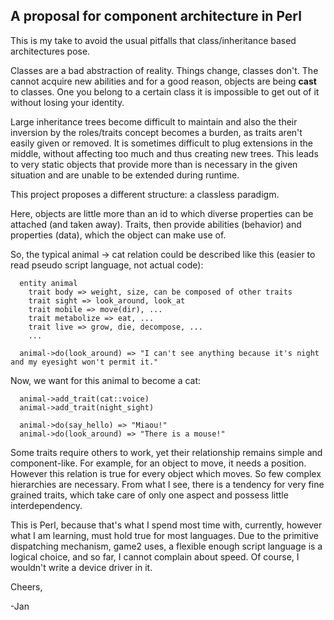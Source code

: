 ## A proposal for component architecture in Perl ##

This is my take to avoid the usual pitfalls that class/inheritance based
architectures pose.

Classes are a bad abstraction of reality. Things change, classes don't. The
cannot acquire new abilities and for a good reason, objects are being **cast**
to classes. One you belong to a certain class it is impossible to get out of it
without losing your identity.

Large inheritance trees become difficult to maintain and also the their inversion by the roles/traits concept becomes a burden, as traits aren't easily given or removed. It is sometimes difficult to plug extensions in the middle, without affecting too much and thus creating new trees. This leads to very static objects that provide more than is necessary in the given situation and are unable to be extended during runtime.

This project proposes a different structure: a classless paradigm.

Here, objects are little more than an id to which diverse properties can be
attached (and taken away). Traits, then provide abilities (behavior) and
properties (data), which the object can make use of.

So, the typical animal -> cat relation could be described like this (easier to
read pseudo script language, not actual code):

```
  entity animal
    trait body => weight, size, can be composed of other traits
    trait sight => look_around, look_at
    trait mobile => move(dir), ...
    trait metabolize => eat, ...
    trait live => grow, die, decompose, ...
    ...

  animal->do(look_around) => "I can't see anything because it's night and my eyesight won't permit it."
```
Now, we want for this animal to become a cat:
```
  animal->add_trait(cat::voice)
  animal->add_trait(night_sight)

  animal->do(say_hello) => "Miaou!"
  animal->do(look_around) => "There is a mouse!"
```
Some traits require others to work, yet their relationship remains simple and component-like.
For example, for an object to move, it needs a position. However this relation is true for every object which moves.
So few complex hierarchies are necessary. From what I see, there is a tendency
for very fine grained traits, which take care of only one aspect and possess little
interdependency.

This is Perl, because that's what I spend most time with, currently, however
what I am learning, must hold true for most languages. Due to the primitive
dispatching mechanism, game2 uses, a flexible enough script language is a
logical choice, and so far, I cannot complain about speed. Of course, I wouldn't
write a device driver in it.

Cheers,

-Jan